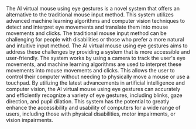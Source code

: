 The AI virtual mouse using eye gestures is a novel system that offers an alternative to the traditional mouse input method.
This system utilizes advanced machine learning algorithms and computer vision techniques to detect and interpret eye movements and translate them into mouse movements and clicks.
The traditional mouse input method can be challenging for people with disabilities or those who prefer a more natural and intuitive input method. 
The AI virtual mouse using eye gestures aims to address these challenges by providing a system that is more accessible and user-friendly.
The system works by using a camera to track the user's eye movements, and machine learning algorithms are used to interpret these movements into mouse movements and clicks. 
This allows the user to control their computer without needing to physically move a mouse or use a touchpad.
By utilizing the latest advancements in artificial intelligence and computer vision, the AI virtual mouse using eye gestures can accurately and efficiently recognize a variety of eye gestures, including blinks, gaze direction, and pupil dilation. 
This system has the potential to greatly enhance the accessibility and usability of computers for a wide range of users, including those with physical disabilities, motor impairments, or vision impairments.
